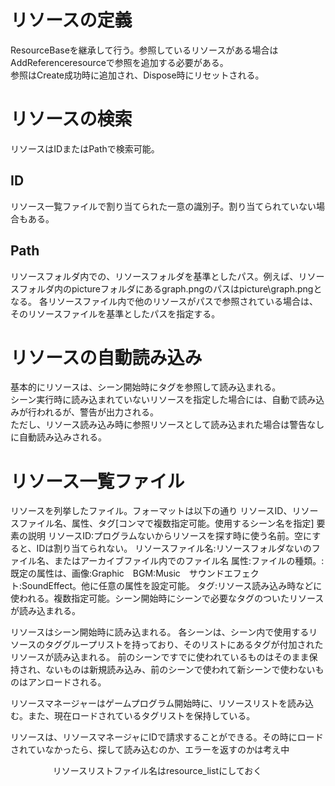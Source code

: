 # リソースの定義

ResourceBaseを継承して行う。参照しているリソースがある場合はAddReferenceresourceで参照を追加する必要がある。  
参照はCreate成功時に追加され、Dispose時にリセットされる。

# リソースの検索

リソースはIDまたはPathで検索可能。

## ID

リソース一覧ファイルで割り当てられた一意の識別子。割り当てられていない場合もある。

## Path

リソースフォルダ内での、リソースフォルダを基準としたパス。例えば、リソースフォルダ内のpictureフォルダにあるgraph.pngのパスはpicture\graph.pngとなる。
各リソースファイル内で他のリソースがパスで参照されている場合は、そのリソースファイルを基準としたパスを指定する。

# リソースの自動読み込み

基本的にリソースは、シーン開始時にタグを参照して読み込まれる。  
シーン実行時に読み込まれていないリソースを指定した場合には、自動で読み込みが行われるが、警告が出力される。  
ただし、リソース読み込み時に参照リソースとして読み込まれた場合は警告なしに自動読み込みされる。

# リソース一覧ファイル
リソースを列挙したファイル。フォーマットは以下の通り
リソースID、リソースファイル名、属性、タグ[コンマで複数指定可能。使用するシーン名を指定]
要素の説明
リソースID:プログラムないからリソースを探す時に使う名前。空にすると、IDは割り当てられない。
リソースファイル名:リソースフォルダないのファイル名、またはアーカイブファイル内でのファイル名
属性:ファイルの種類。:既定の属性は、画像:Graphic　BGM:Music　サウンドエフェクト:SoundEffect。他に任意の属性を設定可能。
タグ:リソース読み込み時などに使われる。複数指定可能。シーン開始時にシーンで必要なタグのついたリソースが読み込まれる。

リソースはシーン開始時に読み込まれる。
各シーンは、シーン内で使用するリソースのタググループリストを持っており、そのリストにあるタグが付加されたリソースが読み込まれる。
前のシーンですでに使われているものはそのまま保持され、ないものは新規読み込み、前のシーンで使われて新シーンで使わないものはアンロードされる。

リソースマネージャーはゲームプログラム開始時に、リソースリストを読み込む。また、現在ロードされているタグリストを保持している。

リソースは、リソースマネージャにIDで請求することができる。その時にロードされていなかったら、探して読み込むのか、エラーを返すのかは考え中

　
　
　
　リソースリストファイル名はresource_listにしておく